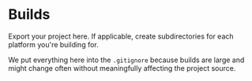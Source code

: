 # Builds

Export your project here. If applicable, create subdirectories for each platform you're building for.

We put everything here into the `.gitignore` because builds are large and might change often without meaningfully affecting the project source.
